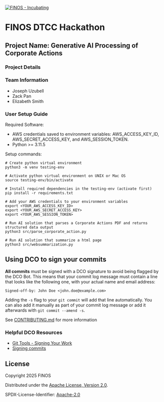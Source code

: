 [![FINOS - Incubating](https://cdn.jsdelivr.net/gh/finos/contrib-toolbox@master/images/badge-incubating.svg)](https://finosfoundation.atlassian.net/wiki/display/FINOS/Incubating)

# FINOS DTCC Hackathon 


## Project Name: Generative AI Processing of Corporate Actions


### Project Details


### Team Information
- Joseph Uzubell
- Zack Pan
- Elizabeth Smith

### User Setup Guide
Required Software:
- AWS credentials saved to environment variables: AWS_ACCESS_KEY_ID, AWS_SECRET_ACCESS_KEY, and AWS_SESSION_TOKEN.
- Python >= 3.11.5

Setup commands:
```
# Create python virtual environment
python3 -m venv testing-env
```
```
# Activate python virtual environment on UNIX or Mac OS
source testing-env/bin/activate
```
```
# Install required dependencies in the testing-env (activate first)
pip install -r requirements.txt
```
```
# Add your AWS credentials to your environment variables
export <YOUR_AWS_ACCESS_KEY_ID>
export <YOUR_AWS_SECRET_ACCESS_KEY>
export <YOUR_AWS_SESSION_TOKEN>
```
```
# Run AI solution that parses a Corporate Actions PDF and returns structured data output
python3 src/parse_corporate_action.py
```
```
# Run AI solution that summarize a html page
python3 src/websummarization.py
```


## Using DCO to sign your commits

**All commits** must be signed with a DCO signature to avoid being flagged by the DCO Bot. This means that your commit log message must contain a line that looks like the following one, with your actual name and email address:

```
Signed-off-by: John Doe <john.doe@example.com>
```

Adding the `-s` flag to your `git commit` will add that line automatically. You can also add it manually as part of your commit log message or add it afterwards with `git commit --amend -s`.

See [CONTRIBUTING.md](./.github/CONTRIBUTING.md) for more information

### Helpful DCO Resources
- [Git Tools - Signing Your Work](https://git-scm.com/book/en/v2/Git-Tools-Signing-Your-Work)
- [Signing commits
](https://docs.github.com/en/github/authenticating-to-github/signing-commits)


## License

Copyright 2025 FINOS

Distributed under the [Apache License, Version 2.0](http://www.apache.org/licenses/LICENSE-2.0).

SPDX-License-Identifier: [Apache-2.0](https://spdx.org/licenses/Apache-2.0)








